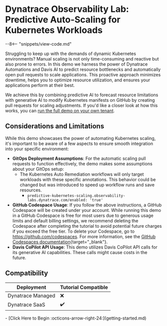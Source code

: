 # Dynatrace Observability Lab: Predictive Auto-Scaling for Kubernetes Workloads

--8<-- "snippets/view-code.md"

Struggling to keep up with the demands of dynamic Kubernetes environments? Manual scaling is not only time-consuming and
reactive but also prone to errors. In this demo we harness the power of Dynatrace Automations and Davis AI to predict
resource bottlenecks and automatically open pull requests to scale applications. This proactive approach minimizes
downtime, helps you to optimize resource utilization, and ensures your applications perform at their best.

We achieve this by combining predictive AI to forecast resource limitations with generative AI to modify Kubernetes
manifests on GitHub by creating pull requests for scaling adjustments. If you'd like a closer look at how this works,
you can [run the full demo on your own tenant](./getting-started.md).

## Considerations and Limitations

While this demo showcases the power of automating Kubernetes scaling, it's important to be aware of a few aspects to
ensure smooth integration into your specific environment:

- **GitOps Deployment Assumptions**: For the automatic scaling pull requests to function effectively, the demo makes
  some assumptions about your GitOps setup:
    - The Kubernetes Auto Remediation workflows will only target workloads with these specific annotations. This
      behavior could be changed but was introduced to speed up workflow runs and save resources.
        - `predictive-kubernetes-scaling.observability-labs.dynatrace.com/enabled: 'true'`
- **GitHub Codespace Usage**: If you follow the above instructions, a GitHub Codespace will be created under your
  account. While running this demo in a GitHub Codespace is free for most users due to generous usage limits and default
  billing settings, we recommend deleting the Codespace after completing the tutorial to avoid potential future charges
  if you exceed the free tier. To delete your Codespace, go to https://github.com/codespaces. For more information, see
  the [GitHub Codespaces documentation](https://docs.github.com/en/codespaces/overview){target="_blank"}.
- **Davis CoPilot API Usage**: This demo utilizes Davis CoPilot API calls for its generative AI capabilities. These
  calls might cause costs in the future.

## Compatibility

| Deployment         | Tutorial Compatible |
|--------------------|---------------------|
| Dynatrace Managed  | ❌                 |
| Dynatrace SaaS     | ✔️                 |

<div class="grid cards" markdown>
- [Click Here to Begin :octicons-arrow-right-24:](getting-started.md)
</div>